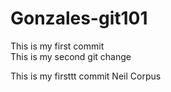 # Gonzales-git101
This is my first commit  
This is my second git change



This is my firsttt commit
Neil Corpus
